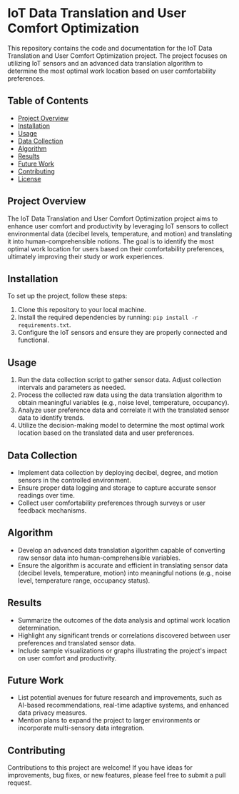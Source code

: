 # IoT Data Translation and User Comfort Optimization

This repository contains the code and documentation for the IoT Data Translation and User Comfort Optimization project. The project focuses on utilizing IoT sensors and an advanced data translation algorithm to determine the most optimal work location based on user comfortability preferences.

## Table of Contents

- [Project Overview](#project-overview)
- [Installation](#installation)
- [Usage](#usage)
- [Data Collection](#data-collection)
- [Algorithm](#algorithm)
- [Results](#results)
- [Future Work](#future-work)
- [Contributing](#contributing)
- [License](#license)

## Project Overview

The IoT Data Translation and User Comfort Optimization project aims to enhance user comfort and productivity by leveraging IoT sensors to collect environmental data (decibel levels, temperature, and motion) and translating it into human-comprehensible notions. The goal is to identify the most optimal work location for users based on their comfortability preferences, ultimately improving their study or work experiences.

## Installation

To set up the project, follow these steps:

1. Clone this repository to your local machine.
2. Install the required dependencies by running: `pip install -r requirements.txt`.
3. Configure the IoT sensors and ensure they are properly connected and functional.

## Usage

1. Run the data collection script to gather sensor data. Adjust collection intervals and parameters as needed.
2. Process the collected raw data using the data translation algorithm to obtain meaningful variables (e.g., noise level, temperature, occupancy).
3. Analyze user preference data and correlate it with the translated sensor data to identify trends.
4. Utilize the decision-making model to determine the most optimal work location based on the translated data and user preferences.

## Data Collection

- Implement data collection by deploying decibel, degree, and motion sensors in the controlled environment.
- Ensure proper data logging and storage to capture accurate sensor readings over time.
- Collect user comfortability preferences through surveys or user feedback mechanisms.

## Algorithm

- Develop an advanced data translation algorithm capable of converting raw sensor data into human-comprehensible variables.
- Ensure the algorithm is accurate and efficient in translating sensor data (decibel levels, temperature, motion) into meaningful notions (e.g., noise level, temperature range, occupancy status).

## Results

- Summarize the outcomes of the data analysis and optimal work location determination.
- Highlight any significant trends or correlations discovered between user preferences and translated sensor data.
- Include sample visualizations or graphs illustrating the project's impact on user comfort and productivity.

## Future Work

- List potential avenues for future research and improvements, such as AI-based recommendations, real-time adaptive systems, and enhanced data privacy measures.
- Mention plans to expand the project to larger environments or incorporate multi-sensory data integration.

## Contributing

Contributions to this project are welcome! If you have ideas for improvements, bug fixes, or new features, please feel free to submit a pull request.
